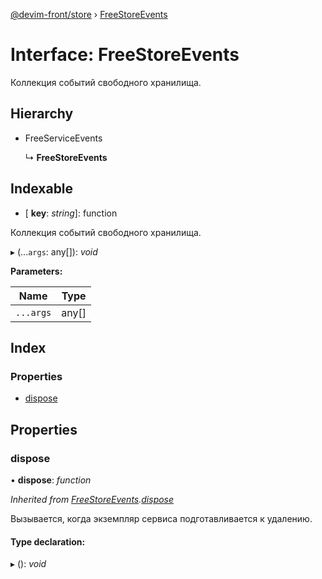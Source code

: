 [@devim-front/store](../README.md) › [FreeStoreEvents](freestoreevents.md)

# Interface: FreeStoreEvents

Коллекция событий свободного хранилища.

## Hierarchy

* FreeServiceEvents

  ↳ **FreeStoreEvents**

## Indexable

* \[ **key**: *string*\]: function

Коллекция событий свободного хранилища.

▸ (...`args`: any[]): *void*

**Parameters:**

Name | Type |
------ | ------ |
`...args` | any[] |

## Index

### Properties

* [dispose](freestoreevents.md#markdown-header-dispose)

## Properties

### <a id="markdown-header-dispose" name="markdown-header-dispose"></a>  dispose

• **dispose**: *function*

*Inherited from [FreeStoreEvents](freestoreevents.md).[dispose](freestoreevents.md#markdown-header-dispose)*

Вызывается, когда экземпляр сервиса подготавливается к удалению.

#### Type declaration:

▸ (): *void*
